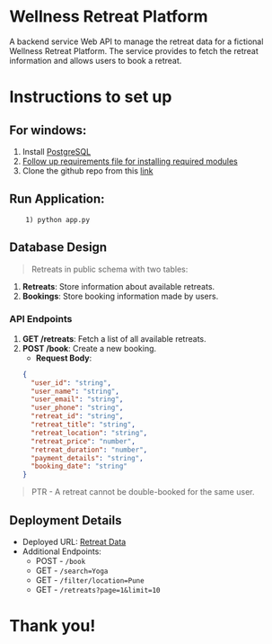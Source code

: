 # Wellness Retreat Platform

A backend service Web API to manage the retreat data for a fictional Wellness Retreat Platform. The service provides to fetch the retreat information and allows users to book a retreat.

# Instructions to set up
## For windows:
1) Install [PostgreSQL](https://www.enterprisedb.com/downloads/postgres-postgresql-downloads)
2) [Follow up requirements file for installing required modules](https://github.com/MohanPrasadKandru99/Wellness-Retreat-Platform/blob/master/requirements.txt)
3) Clone the github repo from this [link](https://github.com/MohanPrasadKandru99/Wellness-Retreat-Platform.git)

## Run Application:
        1) python app.py


## Database Design
> Retreats in public schema with two tables: 

1. **Retreats**: Store information about available retreats.
2. **Bookings**: Store booking information made by users.

### API Endpoints

1. **GET /retreats**: Fetch a list of all available retreats.
2. **POST /book**: Create a new booking.
   - **Request Body**: 
   ```json
   {
     "user_id": "string",
     "user_name": "string",
     "user_email": "string",
     "user_phone": "string",
     "retreat_id": "string",
     "retreat_title": "string",
     "retreat_location": "string",
     "retreat_price": "number",
     "retreat_duration": "number",
     "payment_details": "string",
     "booking_date": "string"
   }

> PTR - A retreat cannot be double-booked for the same user.

## Deployment Details

- Deployed URL: [Retreat Data](https://wellness-retreat-platform.onrender.com/retreats)
- Additional Endpoints:
  - POST - `/book`
  - GET - `/search=Yoga`
  - GET - `/filter/location=Pune`
  - GET - `/retreats?page=1&limit=10`

# Thank you!

